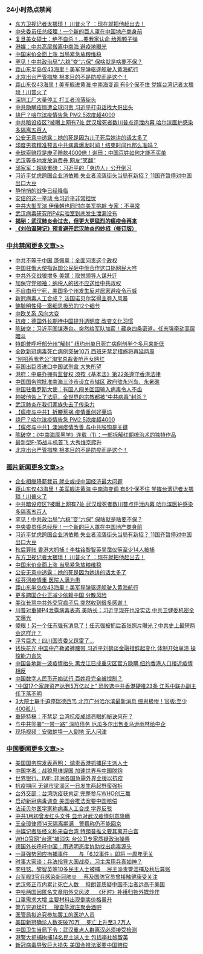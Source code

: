<div class="catlist">
<h3>24小时热点禁闻</h3>
<ul>
<li><a href="https://github.com/fqnews/bnews/blob/master/topimagenews/20200418/1314837.md">东方卫视记者太猥琐！ 川普火了 ：现在就把他赶出去！</a></li>
<li><a href="https://github.com/fqnews/bnews/blob/master/topimagenews/20200418/1314876.md">中央委员任总经理！一个新的巨人罩在中国地产商身前</a></li>
<li><a href="https://github.com/fqnews/bnews/blob/master/cbnews/20200418/1314755.md">复旦美女硕士：绝不自杀！...要我家认命 给两颗子弹</a></li>
<li><a href="https://github.com/fqnews/bnews/blob/master/cbnews/20200418/1314858.md">港媒：中共高层搬离中南海 避疫地曝光</a></li>
<li><a href="https://github.com/fqnews/bnews/blob/master/topimagenews/20200418/1314831.md">中国米价全面上涨 当局紧急放粮维稳</a></li>
<li><a href="https://github.com/fqnews/bnews/blob/master/topimagenews/20200418/1314904.md">罕见！中共政治局“六稳”变“六保” 保啥就是啥要不保？</a></li>
<li><a href="https://github.com/fqnews/bnews/blob/master/topimagenews/20200418/1314744.md">距山东半岛仅43海里！美军导弹驱逐舰驶入黄海航行</a></li>
<li><a href="https://github.com/fqnews/bnews/blob/master/cbnews/20200418/1314940.md">北京出台严管措施 根本目的不是防疫而是这个！</a></li>
<li><a href="https://github.com/fqnews/bnews/blob/master/topimagenews/20200418/1315027.md">距山东仅43海里！美军舰进黄海 中南海变调 有6个保不住 党媒台湾记者太猥琐！川普火了</a></li>
<li><a href="https://github.com/fqnews/bnews/blob/master/cbnews/20200418/1314689.md">深圳工厂大量停工 打工者流落街头</a></li>
<li><a href="https://github.com/fqnews/bnews/blob/master/cnnews/20200418/1314879.md">中共隐瞒疫情遭全球问责 习近平打电话找大哥出头</a></li>
<li><a href="https://github.com/fqnews/bnews/blob/master/cbnews/20200418/1314955.md">烧尸？哈尔滨疫情告急 PM2.5浓度超4000</a></li>
<li><a href="https://github.com/fqnews/bnews/blob/master/topimagenews/20200418/1314992.md">中共暗设疫区?被曝上网有7处 武汉增死者数川普点评泄内幕 哈尔滨医护感染多隔离五百人</a></li>
<li><a href="https://github.com/fqnews/bnews/blob/master/cbnews/20200418/1314788.md">公安无意中透露：她的死是因为儿子死后她讲的话太多了</a></li>
<li><a href="https://github.com/fqnews/bnews/blob/master/comments/20200418/1314835.md">印度男孩精准预言中共病毒爆发时间！结束时间也那么准吗？</a></li>
<li><a href="https://github.com/fqnews/bnews/blob/master/cnnews/20200418/1314826.md">全球索赔将是庚子赔款4000倍！谢田：中国百姓如何才能不买单</a></li>
<li><a href="https://github.com/fqnews/bnews/blob/master/cbnews/20200418/1314924.md">武汉等多地发放消费券 网友“笑翻”</a></li>
<li><a href="https://github.com/fqnews/bnews/blob/master/bannedvideo/20200418/1315012.md">邱家军：超级重磅：习近平的「身边人」公开倒习 </a></li>
<li><a href="https://github.com/fqnews/bnews/blob/master/topimagenews/20200418/1314875.md">习近平忧虑跨国企业消依赖 失业者流落街头当局有新招？ 11国齐暂停对中国出口大豆</a></li>
<li><a href="https://github.com/fqnews/bnews/blob/master/ssgc/20200418/1315035.md">静悄悄的战争已经降临</a></li>
<li><a href="https://github.com/fqnews/bnews/blob/master/cbnews/20200418/1314844.md">安倍的这一举动 令习近平非常担忧</a></li>
<li><a href="https://github.com/fqnews/bnews/blob/master/cbnews/20200418/1314934.md">中共大型军演 伊俄朝也同时向美军挑衅 专家：不寻常</a></li>
<li><a href="https://github.com/fqnews/bnews/blob/master/cbnews/20200418/1314682.md">武汉病毒研究所P4实验室到底发生泄漏没有</a></li>
<li><b><a href="https://github.com/fqnews/bnews/blob/master/comments/20200211/1275071.md" target="_blank">揭秘：武汉肺炎会过去，但更大更猛烈的瘟疫会再来</a></b></li>
<li><b><a href="https://github.com/fqnews/bnews/blob/master/comments/20200207/1272816.md" target="_blank">《刘伯温碑记》预言避开武汉肺炎的妙招（修订版）</a></b></li>
</ul>
</div>

<div class="catlist">
<h3><a href="https://github.com/fqnews/bnews/blob/master/cbnews/" target="_blank">中共禁闻</a><span><a href="https://github.com/fqnews/bnews/blob/master/cbnews/" target="_blank" rel="nofollow">更多文章>></a></span></h3>
<ul>
<li><a href="https://github.com/fqnews/bnews/blob/master/cbnews/20200419/1315229.md" target="_blank">中共不等于中国 蓬佩奥：全面问责这个政权</a></li>
<li><a href="https://github.com/fqnews/bnews/blob/master/cbnews/20200419/1315226.md" target="_blank">中国驻俄大使指返国公民砸中俄合作这口锅网民大哗</a></li>
<li><a href="https://github.com/fqnews/bnews/blob/master/cbnews/20200419/1315218.md" target="_blank">中共外交战狼增多 美媒：取悦领导人谋升迁</a></li>
<li><a href="https://github.com/fqnews/bnews/blob/master/cbnews/20200419/1315217.md" target="_blank">加保守党领袖：纳税人的钱不应送给中共政权</a></li>
<li><a href="https://github.com/fqnews/bnews/blob/master/cbnews/20200419/1315206.md" target="_blank">不自由毋宁死，美国多个州发生反对居家避疫令示威</a></li>
<li><a href="https://github.com/fqnews/bnews/blob/master/cbnews/20200419/1315174.md" target="_blank">新冠病毒人工合成？  法国诺贝尔奖得主卷入风暴</a></li>
<li><a href="https://github.com/fqnews/bnews/blob/master/cbnews/20200419/1315170.md" target="_blank">鲍毓明性侵一案细思极恐的12个细节</a></li>
<li><a href="https://github.com/fqnews/bnews/blob/master/cbnews/20200419/1315157.md" target="_blank">中欧关系 风向大变</a></li>
<li><a href="https://github.com/fqnews/bnews/blob/master/cbnews/20200419/1315139.md" target="_blank">抗疫：德国外长期待中国提升透明度 改变文化习惯</a></li>
<li><a href="https://github.com/fqnews/bnews/blob/master/cbnews/20200419/1315138.md" target="_blank">陈破空：习近平图谋港台。突然给军队加薪！藏身四条密道。任志强牵动高层暗斗</a></li>
<li><a href="https://github.com/fqnews/bnews/blob/master/cbnews/20200419/1315137.md" target="_blank">特朗普呼吁部分州“解封” 纽约州单日死亡病例创半个多月来新低</a></li>
<li><a href="https://github.com/fqnews/bnews/blob/master/cbnews/20200419/1315136.md" target="_blank">全欧新冠病毒死亡病例突破10万 西班牙禁足措施将再延两周</a></li>
<li><a href="https://github.com/fqnews/bnews/blob/master/cbnews/20200419/1315097.md" target="_blank">“别招惹我老公”淘宝总裁妻呛声女网红</a></li>
<li><a href="https://github.com/fqnews/bnews/blob/master/cbnews/20200419/1315090.md" target="_blank">英国出巨资进口中国试剂盒 大失所望</a></li>
<li><a href="https://github.com/fqnews/bnews/blob/master/cbnews/20200419/1315073.md" target="_blank">港府：中联办拥有监督权 须按《基本法》第22条遵守香港法律</a></li>
<li><a href="https://github.com/fqnews/bnews/blob/master/cbnews/20200418/1315044.md" target="_blank">中国国务院批准南海三沙市设立市辖区 政府驻永兴岛、永暑礁</a></li>
<li><a href="https://github.com/fqnews/bnews/blob/master/cbnews/20200418/1315014.md" target="_blank">中国驻俄罗斯大使：有国人闯关回国输入病毒令人不齿</a></li>
<li><a href="https://github.com/fqnews/bnews/blob/master/cbnews/20200418/1314926.md" target="_blank">神被他告上了法庭，全世界的宗教都被“中共病毒”封杀？</a></li>
<li><a href="https://github.com/fqnews/bnews/blob/master/cbnews/20200418/1315002.md" target="_blank">武汉肺炎在我们家族失去了传染力</a></li>
<li><a href="https://github.com/fqnews/bnews/blob/master/cbnews/20200418/1314988.md" target="_blank">【瘟疫与中共】折腰惹祸 疫情重创好莱坞</a></li>
<li><a href="https://github.com/fqnews/bnews/blob/master/cbnews/20200418/1314955.md" target="_blank">烧尸？哈尔滨疫情告急 PM2.5浓度超4000</a></li>
<li><a href="https://github.com/fqnews/bnews/blob/master/cbnews/20200418/1314976.md" target="_blank">【瘟疫与中共】澳洲疫情改善 与中共脱钩是关键</a></li>
<li><a href="https://github.com/fqnews/bnews/blob/master/cbnews/20200418/1314978.md" target="_blank">陈破空：《中南海厚黑学》连载（1）：一部拆解红朝统治术的独特作品</a></li>
<li><a href="https://github.com/fqnews/bnews/blob/master/cbnews/20200418/1314941.md" target="_blank">最新型F-15战斗机首飞 大秀维京爬升</a></li>
<li><a href="https://github.com/fqnews/bnews/blob/master/cbnews/20200418/1314940.md" target="_blank">北京出台严管措施 根本目的不是防疫而是这个！</a></li>

</ul>
</div>
<div class="catlist">
<h3><a href="https://github.com/fqnews/bnews/blob/master/topimagenews/" target="_blank">图片新闻</a><span><a href="https://github.com/fqnews/bnews/blob/master/topimagenews/" target="_blank" rel="nofollow">更多文章>></a></span></h3>
<ul>
<li><a href="https://github.com/fqnews/bnews/blob/master/topimagenews/20200419/1315096.md" target="_blank">企业相继降薪裁员 就业或成中国经济最大问题</a></li>
<li><a href="https://github.com/fqnews/bnews/blob/master/topimagenews/20200418/1315027.md" target="_blank">距山东仅43海里！美军舰进黄海 中南海变调 有6个保不住 党媒台湾记者太猥琐！川普火了</a></li>
<li><a href="https://github.com/fqnews/bnews/blob/master/topimagenews/20200418/1314992.md" target="_blank">中共暗设疫区?被曝上网有7处 武汉增死者数川普点评泄内幕 哈尔滨医护感染多隔离五百人</a></li>
<li><a href="https://github.com/fqnews/bnews/blob/master/topimagenews/20200418/1314904.md" target="_blank">罕见！中共政治局“六稳”变“六保” 保啥就是啥要不保？</a></li>
<li><a href="https://github.com/fqnews/bnews/blob/master/topimagenews/20200418/1314876.md" target="_blank">中央委员任总经理！一个新的巨人罩在中国地产商身前</a></li>
<li><a href="https://github.com/fqnews/bnews/blob/master/topimagenews/20200418/1314875.md" target="_blank">习近平忧虑跨国企业消依赖 失业者流落街头当局有新招？ 11国齐暂停对中国出口大豆</a></li>
<li><a href="https://github.com/fqnews/bnews/blob/master/topimagenews/20200418/1314843.md" target="_blank">秋后算账 香港大抓捕！李柱铭黎智英吴霭仪等至少14人被捕</a></li>
<li><a href="https://github.com/fqnews/bnews/blob/master/topimagenews/20200418/1314837.md" target="_blank">东方卫视记者太猥琐！ 川普火了 ：现在就把他赶出去！</a></li>
<li><a href="https://github.com/fqnews/bnews/blob/master/topimagenews/20200418/1314831.md" target="_blank">中国米价全面上涨 当局紧急放粮维稳</a></li>
<li><a href="https://github.com/fqnews/bnews/blob/master/topimagenews/20200418/1314811.md" target="_blank">公安无意中透露：她的死是因为她讲的话太多了</a></li>
<li><a href="https://github.com/fqnews/bnews/blob/master/topimagenews/20200418/1314810.md" target="_blank">绥芬河疫情重 医院人满为患</a></li>
<li><a href="https://github.com/fqnews/bnews/blob/master/topimagenews/20200418/1314744.md" target="_blank">距山东半岛仅43海里！美军导弹驱逐舰驶入黄海航行</a></li>
<li><a href="https://github.com/fqnews/bnews/blob/master/topimagenews/20200418/1314563.md" target="_blank">更多跨国企业正减少依赖中国 分散风险</a></li>
<li><a href="https://github.com/fqnews/bnews/blob/master/topimagenews/20200417/1314462.md" target="_blank">美议长骂中共外交官疯子后 突然收到很多感谢！</a></li>
<li><a href="https://github.com/fqnews/bnews/blob/master/topimagenews/20200417/1314443.md" target="_blank">川普对重磅P4泄露病毒表态 美防长：习近平现在也没实话 中共卫健委机密全文曝光</a></li>
<li><a href="https://github.com/fqnews/bnews/blob/master/topimagenews/20200417/1314408.md" target="_blank">傻眼！另一个任志强有消息了！任志强被抓后首张照片曝光？中共史上最短两会这样开？</a></li>
<li><a href="https://github.com/fqnews/bnews/blob/master/topimagenews/20200417/1314329.md" target="_blank">浮亏巨大！四川国资委又踩雷了…</a></li>
<li><a href="https://github.com/fqnews/bnews/blob/master/topimagenews/20200417/1314313.md" target="_blank">钱快花光 中国中产勒紧裤腰带 习近平刘鹤谈金融措辞起变化 体制开始崩溃 操控能力丧失</a></li>
<li><a href="https://github.com/fqnews/bnews/blob/master/topimagenews/20200417/1314299.md" target="_blank">中国各地新一波疫情抬头 黑龙江已成重灾区官方隐瞒 纽约香港人口接近疫情相反</a></li>
<li><a href="https://github.com/fqnews/bnews/blob/master/topimagenews/20200417/1314184.md" target="_blank">中国数字人民币开始试行 百姓将完全被控制？</a></li>
<li><a href="https://github.com/fqnews/bnews/blob/master/topimagenews/20200416/1313809.md" target="_blank">“中国17个家族资产达到5万亿以上” 恐败选中共香港硬推23条 江系中联办副主任下落不明</a></li>
<li><a href="https://github.com/fqnews/bnews/blob/master/topimagenews/20200416/1313717.md" target="_blank">3大院士联手迫停瑞德西韦 北京广州哈尔滨最新消息 细思极惨！官版:至少400孤儿</a></li>
<li><a href="https://github.com/fqnews/bnews/blob/master/comments/20200416/1313693.md" target="_blank">重磅特稿：不禁足 台湾抗疫成绩亮眼的秘诀何在？</a></li>
<li><a href="https://github.com/fqnews/bnews/blob/master/topimagenews/20200416/1313706.md" target="_blank">与中共签署“一带一路” 深陷债务 厄瓜多尔出售亚马逊雨林给中企</a></li>
<li><a href="https://github.com/fqnews/bnews/blob/master/topimagenews/20200416/1313705.md" target="_blank">现场视频：安徽蚌埠一人倒地 无人问津</a></li>

</ul>
</div>
<div class="catlist">
<h3><a href="https://github.com/fqnews/bnews/blob/master/headline/" target="_blank">中国要闻</a><span><a href="https://github.com/fqnews/bnews/blob/master/headline/" target="_blank" rel="nofollow">更多文章>></a></span></h3>
<ul>
<li><a href="https://github.com/fqnews/bnews/blob/master/headline/20200419/1315172.md" target="_blank">美国国务院发表声明： 谴责香港抓捕民主派人士</a></li>
<li><a href="https://github.com/fqnews/bnews/blob/master/headline/20200419/1315128.md" target="_blank">中国学者：战狼思维误国 加速世界与中国脱钩</a></li>
<li><a href="https://github.com/fqnews/bnews/blob/master/headline/20200419/1315127.md" target="_blank">世界银行、IMF: 非洲各国急需外界金援以抗疫</a></li>
<li><a href="https://github.com/fqnews/bnews/blob/master/headline/20200419/1315126.md" target="_blank">抗疫期间 无锡市梁溪区一日发生两起野蛮强拆</a></li>
<li><a href="https://github.com/fqnews/bnews/blob/master/headline/20200419/1315125.md" target="_blank">台外交部：台湾防疫获肯定 完整参与WHO创三赢</a></li>
<li><a href="https://github.com/fqnews/bnews/blob/master/headline/20200419/1315124.md" target="_blank">启动新冠病毒调查  美国会推法案要中国赔偿</a></li>
<li><a href="https://github.com/fqnews/bnews/blob/master/headline/20200419/1315102.md" target="_blank">法诺贝尔医学家称病毒人工合成 学界反驳</a></li>
<li><a href="https://github.com/fqnews/bnews/blob/master/headline/20200419/1315078.md" target="_blank">中共1月初曾发红头文件 显示对武汉疫情刻意隐瞒</a></li>
<li><a href="https://github.com/fqnews/bnews/blob/master/headline/20200419/1315077.md" target="_blank">王全璋律师14天隔离期满　警察称仍不能回京</a></li>
<li><a href="https://github.com/fqnews/bnews/blob/master/headline/20200419/1315076.md" target="_blank">中媒记者张经义称来自台湾 特朗普推文要其离开白宫</a></li>
<li><a href="https://github.com/fqnews/bnews/blob/master/headline/20200418/1315067.md" target="_blank">WHO官网“台湾”被消失 台公卫专家质疑政治操弄</a></li>
<li><a href="https://github.com/fqnews/bnews/blob/master/headline/20200418/1315066.md" target="_blank">德国外长呼吁中国：用透明态度协助找出病毒源头</a></li>
<li><a href="https://github.com/fqnews/bnews/blob/master/headline/20200418/1315041.md" target="_blank">一哥强势回应拘捕事件　　与「6.12事件」即将 一周年无关</a></li>
<li><a href="https://github.com/fqnews/bnews/blob/master/headline/20200418/1315021.md" target="_blank">时事大家谈：兵法指导大国战疫，习主席用兵真如神？</a></li>
<li><a href="https://github.com/fqnews/bnews/blob/master/headline/20200418/1315015.md" target="_blank">李柱铭、黎智英等10多民主人士被捕　  民主派责警滥捕及秋后算账</a></li>
<li><a href="https://github.com/fqnews/bnews/blob/master/headline/20200418/1315005.md" target="_blank">台军舰3官兵感染新冠肺炎　  蔡及国防官员曾接触健康受关注</a></li>
<li><a href="https://github.com/fqnews/bnews/blob/master/headline/20200418/1314983.md" target="_blank">武汉修正市内累计死亡人数　 特朗普质疑中国不治者远高于美国</a></li>
<li><a href="https://github.com/fqnews/bnews/blob/master/headline/20200418/1314982.md" target="_blank">中哈两国因匿名文章陷外交风波　 《环时》补镬归咎外媒炒作</a></li>
<li><a href="https://github.com/fqnews/bnews/blob/master/headline/20200418/1314981.md" target="_blank">口罩需求大增   主要材料出现倒卖价格暴升</a></li>
<li><a href="https://github.com/fqnews/bnews/blob/master/headline/20200418/1314980.md" target="_blank">警方穷追猛打　 搜查陈淑庄聚会酒吧</a></li>
<li><a href="https://github.com/fqnews/bnews/blob/master/headline/20200418/1314979.md" target="_blank">医管局拟追究参加罢工的医护人员</a></li>
<li><a href="https://github.com/fqnews/bnews/blob/master/headline/20200418/1314970.md" target="_blank">美国新冠确诊人数突破70万　   死亡上升至3.7万人</a></li>
<li><a href="https://github.com/fqnews/bnews/blob/master/headline/20200418/1314959.md" target="_blank">中国卫生当局下令：武汉重点人群离汉必须接受检测</a></li>
<li><a href="https://github.com/fqnews/bnews/blob/master/headline/20200418/1314907.md" target="_blank">港警大抓捕拘捕14名民主派人士   包括李柱黎智英</a></li>
<li><a href="https://github.com/fqnews/bnews/blob/master/headline/20200418/1314834.md" target="_blank">新冠病毒导致巨大损失 美国会推法案要中国赔偿</a></li>

</ul>
</div>